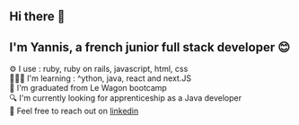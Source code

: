 ## Hi there 👋

## I'm Yannis, a french junior full stack developer 😊

⚙️ I use : ruby, ruby on rails, javascript, html, css <br/>
👨🏽‍💻 I'm learning : ^ython, java, react and next.JS <br/>
🚃 I'm graduated from Le Wagon bootcamp <br/>
🔍 I'm currently looking for apprenticeship as a Java developer <br/>
💬 Feel free to reach out on [linkedin](https://www.linkedin.com/in/yannis-gaspard-38035b100/)
